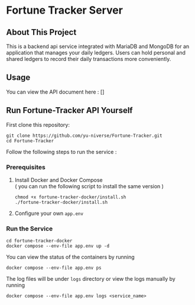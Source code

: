 # Fortune Tracker Server

## About This Project
This is a backend api service integrated with MariaDB and MongoDB for an application that manages your daily ledgers. Users can hold personal and shared ledgers to record their daily transactions more conveniently.

## Usage
You can view the API document here : []

## Run Fortune-Tracker API Yourself
First clone this repository: 
```
git clone https://github.com/yu-niverse/Fortune-Tracker.git
cd Fortune-Tracker
```
Follow the following steps to run the service :

### Prerequisites
1. Install Docker and Docker Compose
    <br/>( you can run the following script to install the same version )
   
    ```
    chmod +x fortune-tracker-docker/install.sh
    ./fortune-tracker-docker/install.sh
    ```
2. Configure your own `app.env`
   
### Run the Service
```
cd fortune-tracker-docker
docker compose --env-file app.env up -d
```
You can view the status of the containers by running

```
docker compose --env-file app.env ps
```

The log files will be under `logs` directory or view the logs manually by running

```
docker compose --env-file app.env logs <service_name>
```

